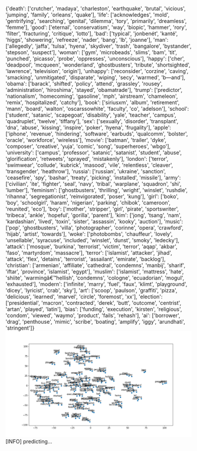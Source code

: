 {'death': ['crutcher', 'madaya', 'charleston', 'earthquake', 'brutal', 'vicious', 'jumping', 'family', 'orleans', 'quake'], 
'life': ['acknowledges', 'mold', 'gentrifying', 'searching', 'genital', 'dilemma', 'tory', 'primarily', 'dreamless', 'femme'], 
'good': ['eternal', 'conservatism', 'way', 'biopic', 'hammer', 'rory', 'filter', 'fracturing', 'critique', 'lotto'], 
'bad': ['typical', 'jonbenét', 'kanté', 'higgs', 'showering', 'refreeze', 'nader', 'bang', 'lb', 'joanne'], 
'man': ['allegedly', 'jaffa', 'tulsa', 'hyena', 'skydiver', 'trash', 'bangalore', 'bystander', 'stepson', 'suspect'], 
'woman': ['gym', 'microbeads', 'slims', 'bam', 'tit', 'punched', 'picasso', 'probe', 'oppresses', 'unconscious'], 
'happy': ['cher', 'deadpool', 'mcqueen', 'wonderland', 'ghostbusters', 'tribute', 'shortsighted', 'lawrence', 'television', 'origin'], 
'unhappy': ['reconsider', 'corzine', 'caving', 'smacking', 'unmitigated', 'disparate', 'wiping', 'secy', 'warmed', 'b—and'], 
'obama': ['barack', 'shifted', 'policy', 'attend', 'grassley', 'rousey', 'administration', 'hiroshima', 'stayed', 'obamatrade'], 
'trump': ['predictor', 'nationalism', 'homecoming', 'gasoline', 'mph', 'airstream', 'chameleon', 'remix', 'hospitalized', 'catchy'], 
'book': ['siriusxm', 'album', 'retirement', 'mann', 'board', 'walton', 'oscarssowhite', 'faculty', 'co', 'adelson'], 
'school': ['student', 'satanic', 'scapegoat', 'disability', 'yale', 'teacher', 'campus', 'quadruplet', 'twelve', 'tiffany'], 
'sex': ['sexually', 'disorder', 'transplant', 'dna', 'abuse', 'kissing', 'inspire', 'poker', 'hyena', 'frugality'], 
'apple': ['iphone', 'revenue', 'hindering', 'software', 'earbuds', 'qualcomm', 'bolster', 'oracle', 'workforce', 'wireless'], 
'movie': ['batman', 'trailer', 'dyke', 'composer', 'creative', 'yuja', 'comic', 'song', 'superheroes', 'wbgo'], 
'university': ['campus', 'professor', 'satanic', 'satanist', 'student', 'abuse', 'glorification', 'retweets', 'sprayed', 'mistakenly'], 
'london': ['terror', 'swimwear', 'collude', 'kubrick', 'masood', 'vile', 'relentless', 'cleaver', 'transgender', 'heathrow'], 
'russia': ['russian', 'ukraine', 'sanction', 'ceasefire', 'spy', 'bashar', 'treaty', 'picking', 'installed', 'missile'], 
'army': ['civilian', 'ite', 'fighter', 'seal', 'navy', 'tribal', 'warplane', 'squadron', 'shi', 'lumber'], 
'feminism': ['ghostbusters', 'thrilling', 'wright', 'winslet', 'rushdie', 'rihanna', 'segregationist', 'reinvigorated', 'poser', 'kung'], 
'girl': ['boko', 'boy', 'schoolgirl', 'haram', 'nigerian', 'parking', 'chibok', 'cameroon', 'reunited', 'eco'], 
'boy': ['mother', 'stripper', 'girl', 'pirate', 'sportswriter', 'tribeca', 'ankle', 'hopeful', 'gorilla', 'parent'], 
'kim': ['jong', 'tsang', 'nam', 'kardashian', 'lived', 'toxin', 'sister', 'assassin', 'kooky', 'auction'], 
'music': ['pop', 'ghostbusters', 'villa', 'photographer', 'corinne', 'opera', 'crawford', 'hijab', 'artist', 'towards'], 
'woke': ['photobombs', 'chauffeur', 'lovely', 'unsellable', 'syracuse', 'included', 'winslet', 'dunst', 'smoky', 'ledecky'], 
'attack': ['mosque', 'burkina', 'terrorist', 'victim', 'terror', 'aqap', 'akbar', 'faso', 'martyrdom', 'massacre'], 
'terror': ['islamist', 'attacker', 'jihad', 'attack', 'flex', 'detains', 'terrorist', 'assailant', 'emirate', 'backlog'], 
'christian': ['armenian', 'affiliate', 'cathedral', 'condemns', 'manbij', 'sharif', 'iftar', 'province', 'islamist', 'egypt'], 
'muslim': ['islamist', 'mattress', 'hate', 'shiite', 'warmingâ€™hellish', 'condemns', 'cologne', 'ecuadorian', 'mogul', 'exhausted'], 
'modern': ['infinite', 'marry', 'fuel', 'faux', 'klimt', 'playground', 'dicey', 'lyricist', 'crab', 'sky'], 
'art': ['scoop', 'paulson', 'graffiti', 'pizza', 'delicious', 'learned', 'marvel', 'circle', 'foremost', 'xx'], 
'election': ['presidential', 'macron', 'contracted', 'derek', 'butt', 'outcome', 'centrist', 'artan', 'played', 'latin'], 
'bias': ['funding', 'execution', 'kirsten', 'religious', 'condom', 'viewed', 'waymo', 'product', 'fails', 'rehash'], 
'ai': ['borrower', 'drag', 'penthouse', 'mimic', 'scribe', 'boating', 'amplify', 'iggy', 'arundhati', 'stringent']}
![](../plots/tsne_20230822-2155.png)
[INFO] predicting...
